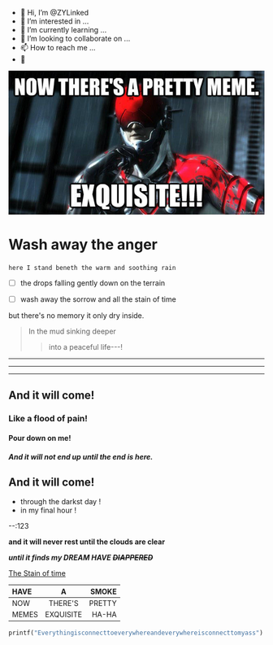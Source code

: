 - 👋 Hi, I’m @ZYLinked
- 👀 I’m interested in ...
- 🌱 I’m currently learning ...
- 💞️ I’m looking to collaborate on ...
- 📫 How to reach me ...
- 🗿
<!---
ZYLinked/ZYLinked is a ✨ special ✨ repository because its `README.md` (this file) appears on your GitHub profile.
You can click the Preview link to take a look at your changes.
--->

![Moosoon](05f.jpg "季風")

# Wash away the anger
`here I stand beneth the warm and soothing rain`

- [ ] the drops falling gently down on the terrain 

- [ ] wash away the sorrow and all the stain of time 

but there's no memory it only dry inside.

>In the mud sinking deeper
>>into a peaceful life---!
***
___
---
## And it will come!
### Like a flood of pain!
#### Pour down on me!
##### And it will not end up until the end is here.
## And it will come!
* through the darkst day !
* in my final hour !

--:123

**and it will never rest until the clouds are clear**

***until it finds my DREAM HAVE ~~DIAPPERED~~***


[The Stain of time](https://www.youtube.com/watch?v=OuSSXOQ-1bI)

| HAVE | A | SMOKE |
| :--  | :--: | --: |
| NOW | THERE'S | PRETTY |
| MEMES | EXQUISITE | HA-HA |

```python 
printf("Everythingisconnecttoeverywhereandeverywhereisconnecttomyass")
```
